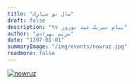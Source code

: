 ```yaml
---
title: "سال نو مبارک"
draft: false
description: "پیام تبریک عید نوروز ۹۷"
author: "مریم بهزادی"
date: "1397-01-01"
summaryImage: "/img/events/nowruz.jpg"
readmore: false
---
```


[![nowruz](../../img/events/nowruz.jpg)](../../img/events/nowruz.jpg)
